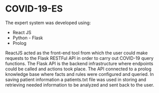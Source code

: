 # COVID-19-ES
The expert system was developed using:
* React JS
* Python - Flask
* Prolog
<p>
ReactJS acted as the front-end tool from which the user could make requests to the Flask RESTFul API in order to carry out COVID-19 query functions. The Flask API is the backend infrastructure where endpoints could be called and actions took place. The API connected to a prolog knowledge base where facts and rules were configured and queried. In saving patient information a patients.txt file was used in storing and retrieving needed information to be analyzed and sent back to the user.
</p>
